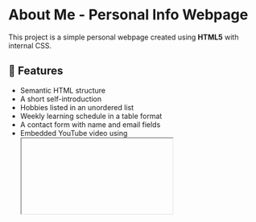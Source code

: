 # About Me - Personal Info Webpage

This project is a simple personal webpage created using **HTML5** with internal CSS.

## 📄 Features

- Semantic HTML structure
- A short self-introduction
- Hobbies listed in an unordered list
- Weekly learning schedule in a table format
- A contact form with name and email fields
- Embedded YouTube video using <iframe>

## 📁 Files

- `about-me.html` — Main webpage
- `README.md` — Project description

## 🧑‍💻 Author

**Ankita Kumari**

## 📍 How to Run

Open `about-me.html` in any browser.

